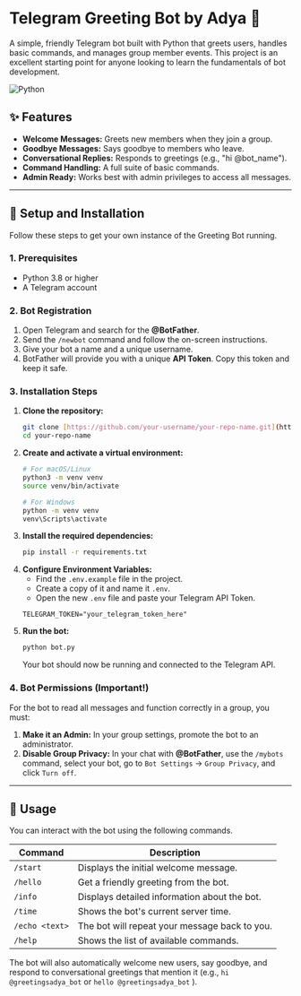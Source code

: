 # Telegram Greeting Bot by Adya 👋

A simple, friendly Telegram bot built with Python that greets users, handles basic commands, and manages group member events. This project is an excellent starting point for anyone looking to learn the fundamentals of bot development.

![Python](https://img.shields.io/badge/Python-3.8%2B-blue.svg)

## ✨ Features

-   **Welcome Messages:** Greets new members when they join a group.
-   **Goodbye Messages:** Says goodbye to members who leave.
-   **Conversational Replies:** Responds to greetings (e.g., "hi @bot_name").
-   **Command Handling:** A full suite of basic commands.
-   **Admin Ready:** Works best with admin privileges to access all messages.

---
## 🚀 Setup and Installation

Follow these steps to get your own instance of the Greeting Bot running.

### 1. Prerequisites
-   Python 3.8 or higher
-   A Telegram account

### 2. Bot Registration
1.  Open Telegram and search for the **@BotFather**.
2.  Send the `/newbot` command and follow the on-screen instructions.
3.  Give your bot a name and a unique username.
4.  BotFather will provide you with a unique **API Token**. Copy this token and keep it safe.

### 3. Installation Steps
1.  **Clone the repository:**
    ```bash
    git clone [https://github.com/your-username/your-repo-name.git](https://github.com/your-username/your-repo-name.git)
    cd your-repo-name
    ```
2.  **Create and activate a virtual environment:**
    ```bash
    # For macOS/Linux
    python3 -m venv venv
    source venv/bin/activate

    # For Windows
    python -m venv venv
    venv\Scripts\activate
    ```
3.  **Install the required dependencies:**
    ```bash
    pip install -r requirements.txt
    ```
4.  **Configure Environment Variables:**
    -   Find the `.env.example` file in the project.
    -   Create a copy of it and name it `.env`.
    -   Open the new `.env` file and paste your Telegram API Token.
    ```env
    TELEGRAM_TOKEN="your_telegram_token_here"
    ```
5.  **Run the bot:**
    ```bash
    python bot.py
    ```
    Your bot should now be running and connected to the Telegram API.

### 4. Bot Permissions (Important!)
For the bot to read all messages and function correctly in a group, you must:
1.  **Make it an Admin:** In your group settings, promote the bot to an administrator.
2.  **Disable Group Privacy:** In your chat with **@BotFather**, use the `/mybots` command, select your bot, go to `Bot Settings` -> `Group Privacy`, and click `Turn off`.

---
## 🤖 Usage

You can interact with the bot using the following commands.

| Command         | Description                                        |
| --------------- | -------------------------------------------------- |
| `/start`        | Displays the initial welcome message.              |
| `/hello`        | Get a friendly greeting from the bot.              |
| `/info`         | Displays detailed information about the bot.       |
| `/time`         | Shows the bot's current server time.               |
| `/echo <text>`  | The bot will repeat your message back to you.      |
| `/help`         | Shows the list of available commands.              |

The bot will also automatically welcome new users, say goodbye, and respond to conversational greetings that mention it (e.g., `hi @greetingsadya_bot` or `hello @greetingsadya_bot` ).